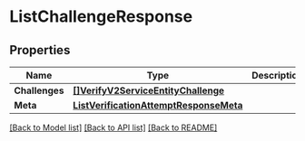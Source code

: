# ListChallengeResponse

## Properties

Name | Type | Description | Notes
------------ | ------------- | ------------- | -------------
**Challenges** | [**[]VerifyV2ServiceEntityChallenge**](VerifyV2ServiceEntityChallenge.md) |  |[optional] 
**Meta** | [**ListVerificationAttemptResponseMeta**](ListVerificationAttemptResponseMeta.md) |  |[optional] 

[[Back to Model list]](../README.md#documentation-for-models) [[Back to API list]](../README.md#documentation-for-api-endpoints) [[Back to README]](../README.md)


